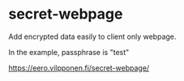 # secret-webpage

Add encrypted data easily to client only webpage.

In the example, passphrase is "test"

https://eero.vilpponen.fi/secret-webpage/
